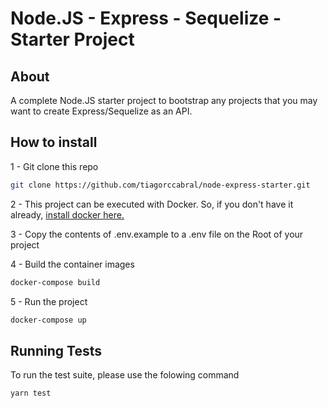 # Node.JS - Express - Sequelize - Starter Project

##  About

A complete Node.JS starter project to bootstrap any projects that you may want to create Express/Sequelize as an API.

## How to install

1 - Git clone this repo
```bash
git clone https://github.com/tiagorccabral/node-express-starter.git
```

2 - This project can be executed with Docker.
So, if you don't have it already, [install docker here.](https://www.docker.com/get-started)

3 - Copy the contents of .env.example to a .env file on the Root of your project

4 - Build the container images
```bash
docker-compose build
```

5 - Run the project
```bash
docker-compose up
```

## Running Tests

To run the test suite, please use the folowing command
```bash
yarn test
```
